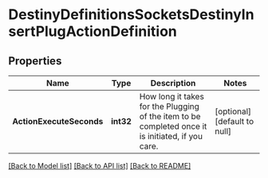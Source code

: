 # DestinyDefinitionsSocketsDestinyInsertPlugActionDefinition

## Properties
Name | Type | Description | Notes
------------ | ------------- | ------------- | -------------
**ActionExecuteSeconds** | **int32** | How long it takes for the Plugging of the item to be completed once it is initiated, if you care. | [optional] [default to null]

[[Back to Model list]](../README.md#documentation-for-models) [[Back to API list]](../README.md#documentation-for-api-endpoints) [[Back to README]](../README.md)


